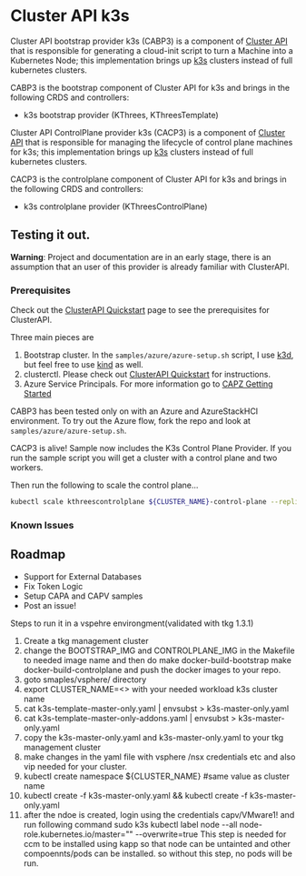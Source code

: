 # Cluster API k3s

Cluster API bootstrap provider k3s (CABP3) is a component of [Cluster API](https://github.com/kubernetes-sigs/cluster-api/blob/master/README.md) that is responsible for generating a cloud-init script to turn a Machine into a Kubernetes Node; this implementation brings up [k3s](https://k3s.io/) clusters instead of full kubernetes clusters.

CABP3 is the bootstrap component of Cluster API for k3s and brings in the following CRDS and controllers:
- k3s bootstrap provider (KThrees, KThreesTemplate)

Cluster API ControlPlane provider k3s (CACP3) is a component of [Cluster API](https://github.com/kubernetes-sigs/cluster-api/blob/master/README.md) that is responsible for managing the lifecycle of control plane machines for k3s; this implementation brings up [k3s](https://k3s.io/) clusters instead of full kubernetes clusters.

CACP3 is the controlplane component of Cluster API for k3s and brings in the following CRDS and controllers:
- k3s controlplane provider (KThreesControlPlane)

## Testing it out.

**Warning**: Project and documentation are in an early stage, there is an assumption that an user of this provider is already familiar with ClusterAPI.  


### Prerequisites

Check out the [ClusterAPI Quickstart](https://cluster-api.sigs.k8s.io/user/quick-start.html) page to see the prerequisites for ClusterAPI.

Three main pieces are 

1. Bootstrap cluster. In the `samples/azure/azure-setup.sh` script, I use [k3d](https://k3d.io/), but feel free to use [kind](https://kind.sigs.k8s.io/) as well.
2. clusterctl. Please check out [ClusterAPI Quickstart](https://cluster-api.sigs.k8s.io/user/quick-start.html) for instructions.
3. Azure Service Principals. For more information go to [CAPZ Getting Started](https://github.com/kubernetes-sigs/cluster-api-provider-azure/blob/master/docs/getting-started.md)

CABP3 has been tested only on with an Azure and AzureStackHCI environment. To try out the Azure flow, fork the repo and look at `samples/azure/azure-setup.sh`.

CACP3 is alive! Sample now includes the K3s Control Plane Provider. If you run the sample script you will get a cluster with a control plane and two workers.

Then run the following to scale the control plane...
```sh
kubectl scale kthreescontrolplane ${CLUSTER_NAME}-control-plane --replicas 3
```

### Known Issues

## Roadmap

* Support for External Databases
* Fix Token Logic
* Setup CAPA and CAPV samples
* Post an issue!


Steps to run it in a vspehre environgment(validated with tkg 1.3.1)

1. Create a tkg management cluster
2. change the BOOTSTRAP_IMG and CONTROLPLANE_IMG in the Makefile to needed image name and then do
  make docker-build-bootstrap
  make docker-build-controlplane
   and push the docker images to your repo.
3. goto smaples/vsphere/ directory
4. export CLUSTER_NAME=<> with your needed workload k3s cluster name
5. cat k3s-template-master-only.yaml | envsubst > k3s-master-only.yaml
6. cat k3s-template-master-only-addons.yaml | envsubst > k3s-master-only.yaml
7. copy the  k3s-master-only.yaml and k3s-master-only.yaml to your tkg management cluster
8. make changes in the yaml file with vsphere /nsx credentials etc and also vip needed for your cluster.
8. kubectl create namespace ${CLUSTER_NAME} #same value as cluster name
9. kubectl create -f k3s-master-only.yaml && kubectl create -f k3s-master-only.yaml
10. after the ndoe is created, login using the credentials capv/VMware1! and run following command
   sudo k3s kubectl label node --all node-role.kubernetes.io/master="" --overwrite=true
   This step is needed for ccm to be installed using kapp so that node can be untainted and other compoennts/pods can be installed. so without this step, no pods will be run.